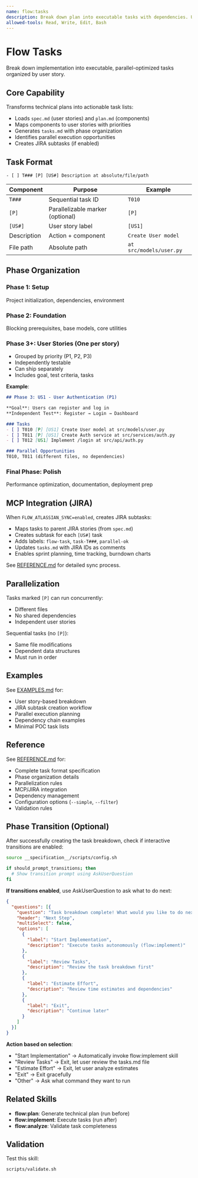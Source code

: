 ```yaml
---
name: flow:tasks
description: Break down plan into executable tasks with dependencies. Use when 1) Technical plan complete and ready for implementation, 2) Need structured task list with priorities, 3) Identifying parallel work opportunities, 4) Creating JIRA subtasks, 5) Organizing work by user stories for incremental delivery. Generates tasks.md with T### IDs and [P] parallelization markers.
allowed-tools: Read, Write, Edit, Bash
---
```


# Flow Tasks

Break down implementation into executable, parallel-optimized tasks organized by user story.

## Core Capability

Transforms technical plans into actionable task lists:
- Loads `spec.md` (user stories) and `plan.md` (components)
- Maps components to user stories with priorities
- Generates `tasks.md` with phase organization
- Identifies parallel execution opportunities
- Creates JIRA subtasks (if enabled)

## Task Format

```
- [ ] T### [P] [US#] Description at absolute/file/path
```

| Component | Purpose | Example |
|-----------|---------|---------|
| `T###` | Sequential task ID | `T010` |
| `[P]` | Parallelizable marker (optional) | `[P]` |
| `[US#]` | User story label | `[US1]` |
| Description | Action + component | `Create User model` |
| File path | Absolute path | `at src/models/user.py` |

## Phase Organization

### Phase 1: Setup
Project initialization, dependencies, environment

### Phase 2: Foundation
Blocking prerequisites, base models, core utilities

### Phase 3+: User Stories (One per story)
- Grouped by priority (P1, P2, P3)
- Independently testable
- Can ship separately
- Includes goal, test criteria, tasks

**Example**:
```markdown
## Phase 3: US1 - User Authentication (P1)

**Goal**: Users can register and log in
**Independent Test**: Register → Login → Dashboard

### Tasks
- [ ] T010 [P] [US1] Create User model at src/models/user.py
- [ ] T011 [P] [US1] Create Auth service at src/services/auth.py
- [ ] T012 [US1] Implement /login at src/api/auth.py

### Parallel Opportunities
T010, T011 (different files, no dependencies)
```

### Final Phase: Polish
Performance optimization, documentation, deployment prep

## MCP Integration (JIRA)

When `FLOW_ATLASSIAN_SYNC=enabled`, creates JIRA subtasks:
- Maps tasks to parent JIRA stories (from `spec.md`)
- Creates subtask for each `[US#]` task
- Adds labels: `flow-task`, `task-T###`, `parallel-ok`
- Updates `tasks.md` with JIRA IDs as comments
- Enables sprint planning, time tracking, burndown charts

See [REFERENCE.md](./REFERENCE.md#mcp-integration-jira-subtasks) for detailed sync process.

## Parallelization

Tasks marked `[P]` can run concurrently:
- Different files
- No shared dependencies
- Independent user stories

Sequential tasks (no `[P]`):
- Same file modifications
- Dependent data structures
- Must run in order

## Examples

See [EXAMPLES.md](./EXAMPLES.md) for:
- User story-based breakdown
- JIRA subtask creation workflow
- Parallel execution planning
- Dependency chain examples
- Minimal POC task lists

## Reference

See [REFERENCE.md](./REFERENCE.md) for:
- Complete task format specification
- Phase organization details
- Parallelization rules
- MCP/JIRA integration
- Dependency management
- Configuration options (`--simple`, `--filter`)
- Validation rules

## Phase Transition (Optional)

After successfully creating the task breakdown, check if interactive transitions are enabled:

```bash
source __specification__/scripts/config.sh

if should_prompt_transitions; then
  # Show transition prompt using AskUserQuestion
fi
```

**If transitions enabled**, use AskUserQuestion to ask what to do next:

```json
{
  "questions": [{
    "question": "Task breakdown complete! What would you like to do next?",
    "header": "Next Step",
    "multiSelect": false,
    "options": [
      {
        "label": "Start Implementation",
        "description": "Execute tasks autonomously (flow:implement)"
      },
      {
        "label": "Review Tasks",
        "description": "Review the task breakdown first"
      },
      {
        "label": "Estimate Effort",
        "description": "Review time estimates and dependencies"
      },
      {
        "label": "Exit",
        "description": "Continue later"
      }
    ]
  }]
}
```

**Action based on selection**:
- "Start Implementation" → Automatically invoke flow:implement skill
- "Review Tasks" → Exit, let user review the tasks.md file
- "Estimate Effort" → Exit, let user analyze estimates
- "Exit" → Exit gracefully
- "Other" → Ask what command they want to run

## Related Skills

- **flow:plan**: Generate technical plan (run before)
- **flow:implement**: Execute tasks (run after)
- **flow:analyze**: Validate task completeness

## Validation

Test this skill:
```bash
scripts/validate.sh
```
